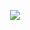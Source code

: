 <P align=center>
 <img src="https://cdn.jsdelivr.net/gh/AppleisTasty/Materials/weekly_readme4.png">
</p>
